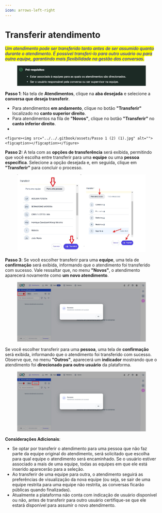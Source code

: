 ```yaml
---
icon: arrows-left-right
---
```


# Transferir atendimento

_<mark style="color:blue;">Um atendimento pode ser transferido tanto antes de ser assumido quanto durante o atendimento. É possível transferi-lo para outro usuário ou para outra equipe, garantindo mais flexibilidade na gestão das conversas.</mark>_

<figure><img src="../../.gitbook/assets/image (46) (1).png" alt=""><figcaption></figcaption></figure>

**Passo 1**: Na tela de **Atendimentos**, clique na **aba desejada** e selecione a **conversa que deseja transferir**.

* Para atendimentos **em andamento**, clique no botão **"Transferir"** localizado no **canto superior direito**.
* Para atendimentos na fila de **"Novos"**, clique no botão **"Transferir"** no **canto inferior direito**.
*

    <figure><img src="../../.gitbook/assets/Passo 1 (2) (1).jpg" alt=""><figcaption></figcaption></figure>

**Passo 2:** A tela com as **opções de transferência** será exibida, permitindo que você escolha entre transferir para uma **equipe** ou uma **pessoa específica**. Selecione a opção desejada e, em seguida, clique em **"Transferir"** para concluir o processo.

<figure><img src="../../.gitbook/assets/Passo 2 (3) (1).jpg" alt=""><figcaption></figcaption></figure>

**Passo 3**: Se você escolher transferir para uma **equipe**, uma tela de **confirmação** será exibida, informando que o atendimento foi transferido com sucesso. Vale ressaltar que, no menu **"Novos"**, o atendimento aparecerá novamente como **um novo atendimento**.

<figure><img src="../../.gitbook/assets/Passo 3 (1) (1).jpg" alt=""><figcaption></figcaption></figure>

Se você escolher transferir para uma **pessoa**, uma tela de **confirmação** será exibida, informando que o atendimento foi transferido com sucesso. Observe que, no menu **"Outros"**, aparecerá um **indicador** mostrando que o atendimento foi **direcionado para outro usuário** da plataforma.

<figure><img src="../../.gitbook/assets/Passo 4 (1) (1).jpg" alt=""><figcaption></figcaption></figure>

**Considerações Adicionais**:

* Se optar por transferir o atendimento para uma pessoa que não faz parte da equipe original do atendimento, será solicitado que escolha para qual equipe o atendimento será encaminhado. Se o usuário estiver associado a mais de uma equipe, todas as equipes em que ele está inserido aparecerão para a seleção.
* Ao transferir de uma equipe para outra, o atendimento seguirá as preferências de visualização da nova equipe (ou seja, se sair de uma equipe restrita para uma equipe não restrita, as conversas ficarão públicas quando finalizadas).
* Atualmente a plataforma não conta com indicação de usuário disponível ou não, antes de transferir para outro usuário certifique-se que ele estará disponível para assumir o novo atendimento.
